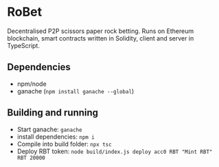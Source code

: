 # RoBet

Decentralised P2P scissors paper rock betting. Runs on Ethereum blockchain, smart contracts written in Solidity, client and server in TypeScript.

## Dependencies

- npm/node
- ganache (`npm install ganache --global`)

## Building and running

- Start ganache: `ganache`
- install dependencies: `npm i`
- Compile into build folder: `npx tsc`
- Deploy RBT token: `node build/index.js deploy acc0 RBT "Mint RBT" RBT 20000`

